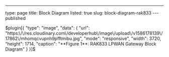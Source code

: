 ---
type: page
title: Block Diagram
listed: true
slug: block-diagram-rak833
---published

$plugin[{
    "type": "image",
    "data": {
        "url": "https:\/\/res.cloudinary.com\/developerhub\/image\/upload\/v1586178139\/17862\/mhomqcvupnh9pfftmibu.jpg",
        "mode": "responsive",
        "width": 3720,
        "height": 1714,
        "caption": "**Figure 1**: RAK833 LPWAN Gateway Block Diagram"
    }
}]$

